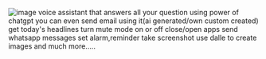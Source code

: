 ![image](https://github.com/Akshat2711/voiceai/assets/133498390/e3c523ee-43f3-40bc-8023-bdf8a5c0d69b)
voice assistant that answers all your question using power of chatgpt
you can even send email using it(ai generated/own custom created)
get today's headlines
turn mute mode on or off
close/open apps
send whatsapp messages
set alarm,reminder
take screenshot
use dalle to create images
and much more.....
